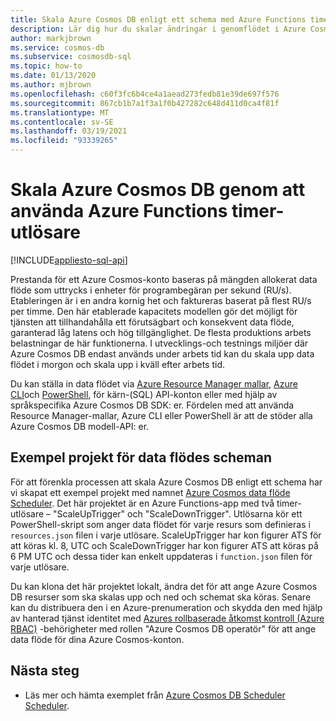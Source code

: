 ```yaml
---
title: Skala Azure Cosmos DB enligt ett schema med Azure Functions timer
description: Lär dig hur du skalar ändringar i genomflödet i Azure Cosmos DB med PowerShell och Azure Functions.
author: markjbrown
ms.service: cosmos-db
ms.subservice: cosmosdb-sql
ms.topic: how-to
ms.date: 01/13/2020
ms.author: mjbrown
ms.openlocfilehash: c60f3fc6b4ce4a1aead273fedb81e39de697f576
ms.sourcegitcommit: 867cb1b7a1f3a1f0b427282c648d411d0ca4f81f
ms.translationtype: MT
ms.contentlocale: sv-SE
ms.lasthandoff: 03/19/2021
ms.locfileid: "93339265"
---
```

# <a name="scale-azure-cosmos-db-throughput-by-using-azure-functions-timer-trigger"></a>Skala Azure Cosmos DB genom att använda Azure Functions timer-utlösare
[!INCLUDE[appliesto-sql-api](includes/appliesto-sql-api.md)]

Prestanda för ett Azure Cosmos-konto baseras på mängden allokerat data flöde som uttrycks i enheter för programbegäran per sekund (RU/s). Etableringen är i en andra kornig het och faktureras baserat på flest RU/s per timme. Den här etablerade kapacitets modellen gör det möjligt för tjänsten att tillhandahålla ett förutsägbart och konsekvent data flöde, garanterad låg latens och hög tillgänglighet. De flesta produktions arbets belastningar de här funktionerna. I utvecklings-och testnings miljöer där Azure Cosmos DB endast används under arbets tid kan du skala upp data flödet i morgon och skala upp i kväll efter arbets tid.

Du kan ställa in data flödet via [Azure Resource Manager mallar](./templates-samples-sql.md), [Azure CLI](cli-samples.md)och [PowerShell](powershell-samples.md), för kärn-(SQL) API-konton eller med hjälp av språkspecifika Azure Cosmos DB SDK: er. Fördelen med att använda Resource Manager-mallar, Azure CLI eller PowerShell är att de stöder alla Azure Cosmos DB modell-API: er.

## <a name="throughput-scheduler-sample-project"></a>Exempel projekt för data flödes scheman

För att förenkla processen att skala Azure Cosmos DB enligt ett schema har vi skapat ett exempel projekt med namnet [Azure Cosmos data flöde Scheduler](https://github.com/Azure-Samples/azure-cosmos-throughput-scheduler). Det här projektet är en Azure Functions-app med två timer-utlösare – "ScaleUpTrigger" och "ScaleDownTrigger". Utlösarna kör ett PowerShell-skript som anger data flödet för varje resurs som definieras i `resources.json` filen i varje utlösare. ScaleUpTrigger har kon figurer ATS för att köras kl. 8, UTC och ScaleDownTrigger har kon figurer ATS att köras på 6 PM UTC och dessa tider kan enkelt uppdateras i `function.json` filen för varje utlösare.

Du kan klona det här projektet lokalt, ändra det för att ange Azure Cosmos DB resurser som ska skalas upp och ned och schemat ska köras. Senare kan du distribuera den i en Azure-prenumeration och skydda den med hjälp av hanterad tjänst identitet med [Azures rollbaserade åtkomst kontroll (Azure RBAC)](role-based-access-control.md) -behörigheter med rollen "Azure Cosmos DB operatör" för att ange data flöde för dina Azure Cosmos-konton.

## <a name="next-steps"></a>Nästa steg

- Läs mer och hämta exemplet från [Azure Cosmos DB Scheduler Scheduler](https://github.com/Azure-Samples/azure-cosmos-throughput-scheduler).